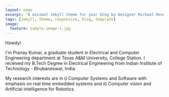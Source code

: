 ```yaml
---
layout: page
excerpt: "A minimal Jekyll theme for your blog by designer Michael Rose."
tags: [Jekyll, theme, responsive, blog, template]
image:
  feature: sample-image-1.jpg
---
```

 <!--- credit: WeGraphics
  creditlink: http://wegraphics.net/downloads/free-ultimate-blurred-background-pack/ -->

Howdy!		
 	
I'm Pranay Kumar, a graduate student  in  Electrical and Computer Engineering department at Texas A&M University, College Station. I received my B.Tech Degree in Electrical Engineering from Indian Institute of Technology - Bhubaneswar, India.	
	
My research interests are in  i)  Computer Systems and Software with emphasis on real time embedded systems  and  ii) Computer vision and Artificial intelligence for Robotics.

